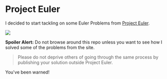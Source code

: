Project Euler
=============

I decided to start tackling on some Euler Problems from [Project Euler](http://projecteuler.net).

![](http://projecteuler.net/profile/Tonkpils.png)

**Spoiler Alert:** Do not browse around this repo unless you want to see how I solved some of the problems from the site.

> Please do not deprive others of going through the same process by publishing your solution outside Project Euler.

You've been warned!

